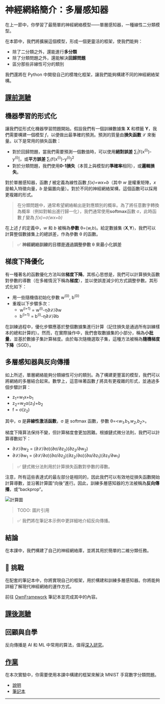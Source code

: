 <!--
CO_OP_TRANSLATOR_METADATA:
{
  "original_hash": "789d6c3fb6fc7948a470b33078a5983a",
  "translation_date": "2025-09-23T12:51:29+00:00",
  "source_file": "lessons/3-NeuralNetworks/04-OwnFramework/README.md",
  "language_code": "hk"
}
-->
# 神經網絡簡介：多層感知器

在上一節中，你學習了最簡單的神經網絡模型——單層感知器，一種線性二分類模型。

在本節中，我們將擴展這個模型，形成一個更靈活的框架，使我們能夠：

* 除了二分類之外，還能進行**多分類**
* 除了分類問題之外，還能解決**回歸問題**
* 區分那些非線性可分的類別

我們還將在 Python 中開發自己的模塊化框架，讓我們能夠構建不同的神經網絡架構。

## [課前測驗](https://ff-quizzes.netlify.app/en/ai/quiz/7)

## 機器學習的形式化

讓我們從形式化機器學習問題開始。假設我們有一個訓練數據集 **X** 和標籤 **Y**，我們需要構建一個模型 *f*，以便做出最準確的預測。預測的質量由**損失函數** &lagran; 來衡量。以下是常用的損失函數：

* 對於回歸問題，當我們需要預測一個數值時，可以使用**絕對誤差** &sum;<sub>i</sub>|f(x<sup>(i)</sup>)-y<sup>(i)</sup>|，或**平方誤差** &sum;<sub>i</sub>(f(x<sup>(i)</sup>)-y<sup>(i)</sup>)<sup>2</sup>
* 對於分類問題，我們使用**0-1損失**（本質上與模型的**準確率**相同），或**邏輯損失**。

對於單層感知器，函數 *f* 被定義為線性函數 *f(x)=wx+b*（其中 *w* 是權重矩陣，*x* 是輸入特徵向量，*b* 是偏置向量）。對於不同的神經網絡架構，這個函數可以採用更複雜的形式。

> 在分類問題中，通常希望網絡輸出是對應類別的概率。為了將任意數字轉換為概率（例如對輸出進行歸一化），我們通常使用**softmax**函數 &sigma;，此時函數 *f* 變為 *f(x)=&sigma;(wx+b)*

在上述 *f* 的定義中，*w* 和 *b* 被稱為**參數** &theta;=⟨*w,b*⟩。給定數據集 ⟨**X**,**Y**⟩，我們可以計算整個數據集上的總誤差，作為參數 &theta; 的函數。

> ✅ **神經網絡訓練的目標是通過調整參數 &theta; 來最小化誤差**

## 梯度下降優化

有一種著名的函數優化方法叫做**梯度下降**。其核心思想是，我們可以計算損失函數對參數的導數（在多維情況下稱為**梯度**），並以使誤差減少的方式調整參數。其形式化如下：

* 用一些隨機值初始化參數 w<sup>(0)</sup>, b<sup>(0)</sup>
* 重複以下步驟多次：
    - w<sup>(i+1)</sup> = w<sup>(i)</sup>-&eta;&part;&lagran;/&part;w
    - b<sup>(i+1)</sup> = b<sup>(i)</sup>-&eta;&part;&lagran;/&part;b

在訓練過程中，優化步驟應基於整個數據集進行計算（記住損失是通過所有訓練樣本的總和計算的）。然而，在實際操作中，我們會取數據集的小部分，稱為**小批量**，並基於數據子集計算梯度。由於每次隨機選取子集，這種方法被稱為**隨機梯度下降**（SGD）。

## 多層感知器與反向傳播

如上所述，單層網絡能夠分類線性可分的類別。為了構建更豐富的模型，我們可以將網絡的多層結合起來。數學上，這意味著函數 *f* 將具有更複雜的形式，並通過多個步驟計算：
* z<sub>1</sub>=w<sub>1</sub>x+b<sub>1</sub>
* z<sub>2</sub>=w<sub>2</sub>&alpha;(z<sub>1</sub>)+b<sub>2</sub>
* f = &sigma;(z<sub>2</sub>)

其中，&alpha; 是**非線性激活函數**，&sigma; 是 softmax 函數，參數 &theta;=<*w<sub>1</sub>,b<sub>1</sub>,w<sub>2</sub>,b<sub>2</sub>*>。

梯度下降算法保持不變，但計算梯度會更加困難。根據鏈式微分法則，我們可以計算導數如下：

* &part;&lagran;/&part;w<sub>2</sub> = (&part;&lagran;/&part;&sigma;)(&part;&sigma;/&part;z<sub>2</sub>)(&part;z<sub>2</sub>/&part;w<sub>2</sub>)
* &part;&lagran;/&part;w<sub>1</sub> = (&part;&lagran;/&part;&sigma;)(&part;&sigma;/&part;z<sub>2</sub>)(&part;z<sub>2</sub>/&part;&alpha;)(&part;&alpha;/&part;z<sub>1</sub>)(&part;z<sub>1</sub>/&part;w<sub>1</sub>)

> ✅ 鏈式微分法則用於計算損失函數對參數的導數。

注意，所有這些表達式的最左部分是相同的，因此我們可以有效地從損失函數開始計算導數，並沿著計算圖“向後”進行。因此，訓練多層感知器的方法被稱為**反向傳播**，或“backprop”。

<img alt="計算圖" src="images/ComputeGraphGrad.png"/>

> TODO: 圖片引用

> ✅ 我們將在筆記本示例中更詳細地介紹反向傳播。

## 結論

在本課中，我們構建了自己的神經網絡庫，並將其用於簡單的二維分類任務。

## 🚀 挑戰

在配套的筆記本中，你將實現自己的框架，用於構建和訓練多層感知器。你將能夠詳細了解現代神經網絡的運作方式。

前往 [OwnFramework](OwnFramework.ipynb) 筆記本並完成其中的內容。

## [課後測驗](https://ff-quizzes.netlify.app/en/ai/quiz/8)

## 回顧與自學

反向傳播是 AI 和 ML 中常用的算法，值得[深入研究](https://wikipedia.org/wiki/Backpropagation)。

## [作業](lab/README.md)

在本次實驗中，你需要使用本課中構建的框架來解決 MNIST 手寫數字分類問題。

* [說明](lab/README.md)
* [筆記本](lab/MyFW_MNIST.ipynb)

---

